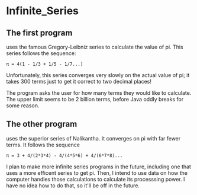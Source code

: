 # Infinite_Series
## The first program
uses the famous Gregory-Leibniz series to calculate the value of pi. This series follows the sequence:

`π = 4(1 - 1/3 + 1/5 - 1/7...)`

Unfortunately, this series converges very slowly on the actual value of pi; it takes 300 terms just to get it correct to two decimal places!

The program asks the user for how many terms they would like to calculate. The upper limit seems to be 2 billion terms, before Java oddly breaks for some reason. 

## The other program
uses the superior series of Nalikantha. It converges on pi with far fewer terms. It follows the sequence

`π = 3 + 4/(2*3*4) - 4/(4*5*6) + 4/(6*7*8)...`

I plan to make more infinite series programs in the future, including one that uses a more efficent series to get pi. Then, I intend to use data on how the computer handles those calculations to calculate its processsing power. I have no idea how to do that, so it'll be off in the future.
